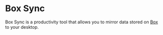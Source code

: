 # Box Sync

Box Sync is a productivity tool that allows you to mirror data stored on [Box](https://www.box.com/) to your desktop.

